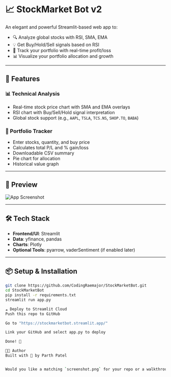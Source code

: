 # 📈 StockMarket Bot v2

An elegant and powerful Streamlit-based web app to:
- 🔍 Analyze global stocks with RSI, SMA, EMA
- 💡 Get Buy/Hold/Sell signals based on RSI
- 💼 Track your portfolio with real-time profit/loss
- 📊 Visualize your portfolio allocation and growth

---

## 🚀 Features

### 📊 Technical Analysis
- Real-time stock price chart with SMA and EMA overlays
- RSI chart with Buy/Sell/Hold signal interpretation
- Global stock support (e.g., `AAPL`, `TSLA`, `TCS.NS`, `SHOP.TO`, `BABA`)

### 💼 Portfolio Tracker
- Enter stocks, quantity, and buy price
- Calculates total P/L and % gain/loss
- Downloadable CSV summary
- Pie chart for allocation
- Historical value graph

---

## 🧪 Preview

![App Screenshot](https://github.com/CodingRaemajor/StockMarketBot/blob/main/screenshot.png)

---

## 🛠️ Tech Stack

- **Frontend/UI**: Streamlit
- **Data**: yfinance, pandas
- **Charts**: Plotly
- **Optional Tools**: pyarrow, vaderSentiment (if enabled later)

---

## 📦 Setup & Installation

```bash
git clone https://github.com/CodingRaemajor/StockMarketBot.git
cd StockMarketBot
pip install -r requirements.txt
streamlit run app.py

☁️ Deploy to Streamlit Cloud
Push this repo to GitHub

Go to "https://stockmarketbot.streamlit.app/"

Link your GitHub and select app.py to deploy

Done! 🎉

👨‍💻 Author
Built with 💙 by Parth Patel


Would you like a matching `screenshot.png` for your repo or a walkthrough GIF for better visuals on the README?
